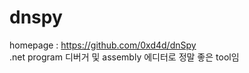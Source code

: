 # dnspy 
homepage : https://github.com/0xd4d/dnSpy  
.net program 디버거 및 assembly 에디터로 정말 좋은 tool임


